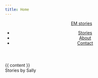 ```yaml
---
title: Home
---
```


<!doctype html>
<html lang="en">
  <head>
    <meta charset="utf-8">
    <meta name="viewport" content="width=device-width, initial-scale=1.0">
    <title>{{ title }}</title>
  </head>
  <body>
    <header>
        <a href="/">EM stories</a>
        <nav aria-label="Primary navigaton">
            <ul>
                <li><a href="/">Stories</a></li>
                <li><a href="/about/">About</a></li>
                <li><a href="/contact/">Contact</a></li>
            </ul>
        </nav>
    </header>
    <main>
        {{ content }}
    </main>
    <footer>Stories by Sally</footer>
  </body>
</html>
